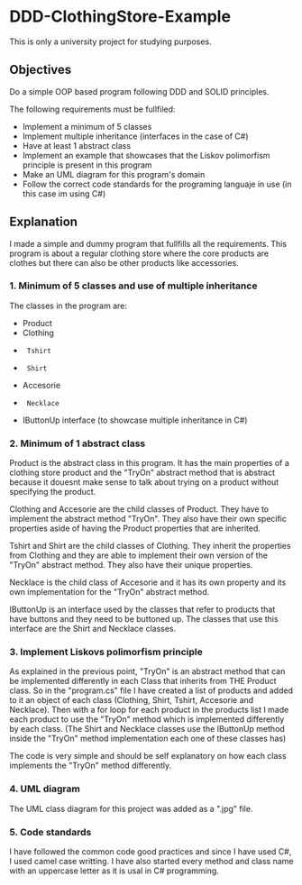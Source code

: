# DDD-ClothingStore-Example

This is only a university project for studying purposes.

## Objectives

Do a simple OOP based program following DDD and SOLID principles.

The following requirements must be fullfiled:

-  Implement a minimum of 5 classes
-  Implement multiple inheritance (interfaces in the case of C#)
-  Have at least 1 abstract class
-  Implement an example that showcases that the Liskov polimorfism principle is present in this program
-  Make an UML diagram for this program's domain
-  Follow the correct code standards for the programing languaje in use (in this case im using C#)

## Explanation

I made a simple and  dummy program that fullfills all the requirements.
This program is about a regular clothing store where the core products are clothes but there can also be other products like accessories.

### 1. Minimum of 5 classes and use of multiple inheritance

The classes in the program are:
-  Product
-    Clothing
-      Tshirt
-      Shirt
-    Accesorie
-      Necklace
-    IButtonUp interface (to showcase multiple inheritance in C#)

### 2. Minimum of 1 abstract class

Product is the abstract class in this program.
It has the main properties of a clothing store product and the "TryOn" abstract method that is abstract because it douesnt make sense to talk
about trying on a product without specifying the product.

Clothing and Accesorie are the child classes of Product. They have to implement the abstract method "TryOn". They also have their own specific properties
aside of having the Product properties that are inherited.

Tshirt and Shirt are the child classes of Clothing. They inherit the properties  from Clothing and they are able to implement their own version of the
"TryOn" abstract method. They also have their unique properties.

Necklace is the child class of Accesorie and it has its own property and its own implementation for the "TryOn" abstract method.

IButtonUp is an interface used by the classes that refer to products that have buttons and they need to be buttoned up.
The classes that use this interface are the Shirt and Necklace classes.


### 3. Implement Liskovs polimorfism principle

As explained in the previous point, "TryOn" is an abstract method that can be implemented differently in each Class that inherits from THE Product class.
So in the "program.cs" file I have created a list of products and added to it an object of each class (Clothing, Shirt, Tshirt, Accesorie and Necklace).
Then with a for loop for each product in the products list I made each product to use the "TryOn" method which is implemented differently by each class.
(The Shirt and Necklace classes use the IButtonUp method inside the "TryOn" method implementation each one of these classes has)

The code is very simple and should be self explanatory on how each class implements the "TryOn" method differently.

### 4. UML diagram

The UML class diagram for this project was added as a ".jpg" file.

### 5. Code standards

I have followed the common code good practices and since I have used C#, I used camel case writting.
I have also started every method and class name with an uppercase letter as it is usal in C# programming.

